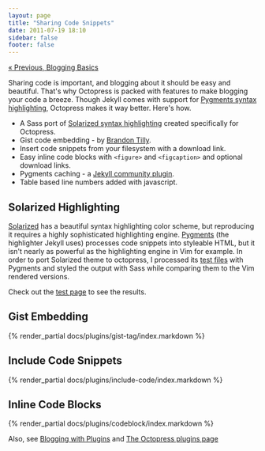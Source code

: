 ```yaml
---
layout: page
title: "Sharing Code Snippets"
date: 2011-07-19 18:10
sidebar: false
footer: false
---
```

[&laquo; Previous, Blogging Basics](/docs/blogging)

Sharing code is important, and blogging about it should be easy and beautiful.
That's why Octopress is packed with features to make blogging your code a breeze.
Though Jekyll comes with support for [Pygments syntax highlighting](http://pygments.org),
Octopress makes it way better. Here's how.

- A Sass port of [Solarized syntax highlighting](http://ethanschoonover.com/solarized) created specifically for Octopress.
- Gist code embedding - by [Brandon Tilly](https://gist.github.com/1027674).
- Insert code snippets from your filesystem with a download link.
- Easy inline code blocks with `<figure>` and `<figcaption>` and optional download links.
- Pygments caching - a [Jekyll community plugin](https://github.com/rsim/blog.rayapps.com/blob/master/_plugins/pygments_cache_patch.rb).
- Table based line numbers added with javascript.

## Solarized Highlighting

[Solarized](http://ethanschoonover.com/solarized) has a beautiful syntax highlighting color scheme, but reproducing it requires a highly sophisticated highlighting engine.
[Pygments](http://pygments.org) (the highlighter Jekyll uses) processes code snippets into styleable HTML, but it isn't nearly as powerful as the highlighting engine in Vim for example.
In order to port Solarized theme to octopress, I processed its [test files](https://github.com/altercation/solarized/tree/master/utils/tests) with Pygments and styled the output with Sass while comparing
them to the Vim rendered versions.

Check out the [test page](/docs/blogging/code/test) to see the results.

## Gist Embedding
{% render_partial docs/plugins/gist-tag/index.markdown %}

## Include Code Snippets
{% render_partial docs/plugins/include-code/index.markdown %}

## Inline Code Blocks
{% render_partial docs/plugins/codeblock/index.markdown %}

Also, see [Blogging with Plugins](/docs/blogging/plugins) and [The Octopress plugins page](/docs/plugins)

